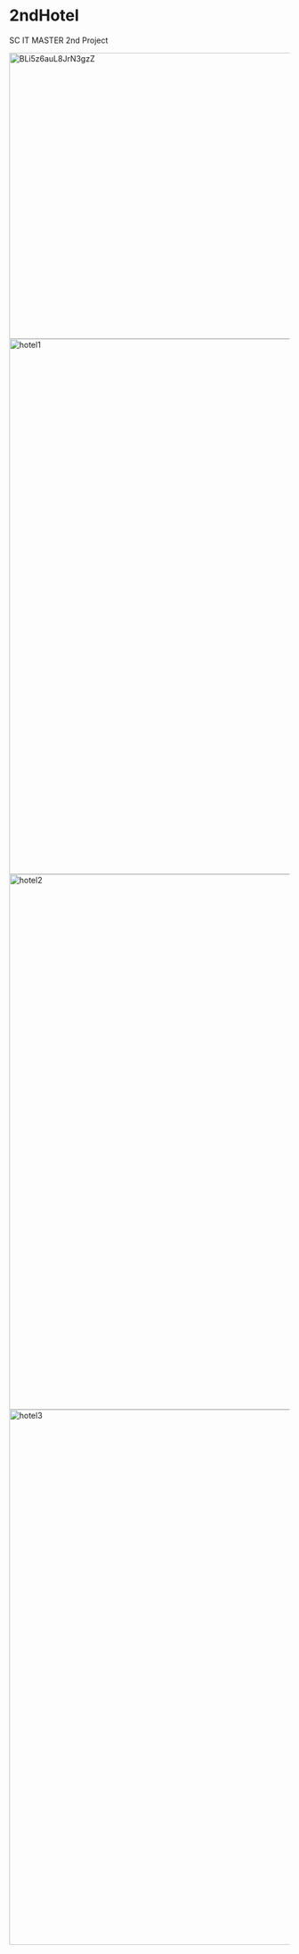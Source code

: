 # 2ndHotel
SC IT MASTER 2nd Project


<img width="513" alt="BLi5z6auL8JrN3gzZ" src="https://user-images.githubusercontent.com/54564597/65397332-3e5ed980-ddea-11e9-8738-763e45d2635d.png">

<img width="960" alt="hotel1" src="https://user-images.githubusercontent.com/54564597/65397338-43238d80-ddea-11e9-8138-8d723bc035ab.png">

<img width="960" alt="hotel2" src="https://user-images.githubusercontent.com/54564597/65397342-4585e780-ddea-11e9-8578-76259de69caa.png">

<img width="960" alt="hotel3" src="https://user-images.githubusercontent.com/54564597/65397346-49196e80-ddea-11e9-99cc-fd977beb25c8.png">

